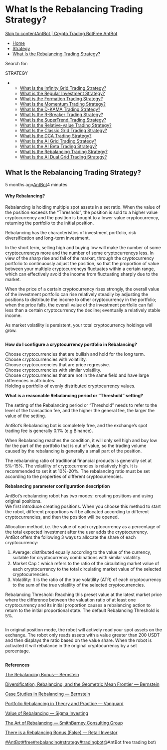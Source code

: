 # What Is the Rebalancing Trading Strategy?

[Skip to content](https://www.antrade.io/guide/docs/en/strategy\_rebalancing/#content)[AntBot | Crypto Trading Bot](https://www.antrade.io/guide/docs/en/)[Free AntBot](https://antrade.io/)

* [Home](https://www.antrade.io/guide/docs/en)
* [Strategy](https://www.antrade.io/guide/docs/en/en-strategies/)
* [What Is the Rebalancing Trading Strategy?](https://www.antrade.io/guide/docs/en/strategy\_rebalancing/)

Search for:

STRATEGY

*
  * [What Is the Infinity Grid Trading Strategy?](https://www.antrade.io/guide/docs/en/infinity\_grid/)
  * [What is the Regular Investment Strategy?](https://www.antrade.io/guide/docs/en/regular\_investment/)
  * [What is the Formation Trading Strategy?](https://www.antrade.io/guide/docs/en/strategy\_formation/)
  * [What Is the Momentum Trading Strategy?](https://www.antrade.io/guide/docs/en/strategy-momentum/)
  * [What Is the D-KAMA Trading Strategy?](https://www.antrade.io/guide/docs/en/strategy\_d-kama/)
  * [What Is the R-Breaker Trading Strategy?](https://www.antrade.io/guide/docs/en/strategy\_r-breaker/)
  * [What Is the SuperTrend Trading Strategy?](https://www.antrade.io/guide/docs/en/strategy\_supertrend/)
  * [What Is the Relative-value Trading Strategy?](https://www.antrade.io/guide/docs/en/strategy\_relative-value/)
  * [What Is the Classic Grid Trading Strategy?](https://www.antrade.io/guide/docs/en/strategy\_grid/)
  * [What Is the DCA Trading Strategy?](https://www.antrade.io/guide/docs/en/strategy\_dca/)
  * [What Is the AI Grid Trading Strategy?](https://www.antrade.io/guide/docs/en/en\_strategy\_grid\_ai/)
  * [What Is the AI Beta Trading Strategy?](https://www.antrade.io/guide/docs/en/strategy\_ai\_beta/)
  * [What Is the Rebalancing Trading Strategy?](https://www.antrade.io/guide/docs/en/strategy\_rebalancing/)
  * [What Is the AI Dual Grid Trading Strategy?](https://www.antrade.io/guide/docs/en/strategy\_dual\_grid/)

## What Is the Rebalancing Trading Strategy?

5 months ago[AntBot](https://www.antrade.io/guide/docs/en/author/antbot/)4 minutes

#### Why Rebalancing? <a href="#78c01n" id="78c01n"></a>

Rebalancing is holding multiple spot assets in a set ratio. When the value of the position exceeds the “Threshold”, the position is sold to a higher value cryptocurrency and the position is bought to a lower value cryptocurrency, returning the portfolio to the initial position.

Rebalancing has the characteristics of investment portfolio, risk diversification and long-term investment.

In the short term, selling high and buying low will make the number of some cryptocurrencys more and the number of some cryptocurrencys less. In view of the sharp rise and fall of the market, through the cryptocurrency portfolio to continuously adjust the position, so that the proportion of value between your multiple cryptocurrencys fluctuates within a certain range, which can effectively avoid the income from fluctuating sharply due to the market.

When the price of a certain cryptocurrency rises strongly, the overall value of the investment portfolio can rise relatively steadily by adjusting the positions to distribute the income to other cryptocurrency in the portfolio; when the price falls, the overall value of the investment portfolio can fall less than a certain cryptocurrency the decline; eventually a relatively stable income.

As market volatility is persistent, your total cryptocurrency holdings will grow.

<figure><img src="https://antrade.io/guide/docs/en/wp-content/uploads/2022/10/What-is-the-Rebalancing-Strategy-0001.png" alt=""><figcaption></figcaption></figure>

**How do I configure a cryptocurrency portfolio in Rebalancing?**

Choose cryptocurrencies that are bullish and hold for the long term.\
Choose cryptocurrencies with volatility.\
Choose cryptocurrencies that are price regressive.\
Choose cryptocurrencies with similar volatility.\
Choose cryptocurrencies that are not in the same field and have large differences in attributes.\
Holding a portfolio of evenly distributed cryptocurrency values.

**What is a reasonable Rebalancing period or “Threshold” setting?**

The setting of the Rebalancing period or “Threshold” needs to refer to the level of the transaction fee, and the higher the general fee, the larger the value of the setting.

AntBot’s Rebalancing bot is completely free, and the exchange’s spot trading fee is generally 0.1% (e.g Binance).

When Rebalancing reaches the condition, it will only sell high and buy low for the part of the portfolio that is out of value, so the trading volume caused by the rebalancing is generally a small part of the position.

The rebalancing ratio of traditional financial products is generally set at 5%-15%. The volatility of cryptocurrencies is relatively high. It is recommended to set it at 10%-20%. The rebalancing ratio must be set according to the properties of different cryptocurrencies.

**Rebalancing parameter configuration description**

AntBot’s rebalancing robot has two modes: creating positions and using original positions.\
We first introduce creating positions. When you choose this method to start the robot, different proportions will be allocated according to different cryptocurrencies, and then the position will be opened.

Allocation method, i.e. the value of each cryptocurrency as a percentage of the total expected investment after the user adds the cryptocurrency. AntBot offers the following 3 ways to allocate the share of each cryptocurrency:

1. Average: distributed equally according to the value of the currency, suitable for cryptocurrency combinations with similar volatility.
2. Market Cap：which refers to the ratio of the circulating market value of each cryptocurrency to the total circulating market value of the selected cryptocurrencies.
3. Volatility: It is the ratio of the true volatility (ATR) of each cryptocurrency to the sum of the true volatility of the selected cryptocurrencies.

Rebalancing Threshold: Reaching this preset value at the latest market price where the difference between the valuation ratio of at least one cryptocurrency and its initial proportion causes a rebalancing action to return to the initial proportional state. The default Rebalancing Threshold is 5%.

<figure><img src="https://antrade.io/guide/docs/en/wp-content/uploads/2022/10/What-is-the-Rebalancing-Strategy-0002.jpg" alt=""><figcaption></figcaption></figure>

In original position mode, the robot will actively read your spot assets on the exchange. The robot only reads assets with a value greater than 200 USDT and then displays the ratio based on the value share. When the robot is activated it will rebalance in the original cryptocurrency by a set percentage.

<figure><img src="https://antrade.io/guide/docs/en/wp-content/uploads/2022/10/What-is-the-Rebalancing-Strategy-0003.jpg" alt=""><figcaption></figcaption></figure>

**References**

[The Rebalancing Bonus— Bernstein](https://www.efficientfrontier.com/ef/996/rebal.htm)

[Diversification, Rebalancing, and the Geometric Mean Frontier — Bernstein](https://poseidon01.ssrn.com/delivery.php?ID=230074113006026025084070079088123026007073086004051025077104114087122066108077111067073126102023048093032025085064026007078125122011083025090094096028102090098028020031069075012078119\&EXT=pdf)

[Case Studies in Rebalancing — Bernstein](https://www.efficientfrontier.com/ef/100/rebal100.htm)

[Portfolio Rebalancing in Theory and Practice — Vanguard](https://personal.vanguard.com/pdf/flgprtp.pdf)

[Value of Rebalancing — Sigma Investing](https://www.sigmainvesting.com/advanced-investing-topics/value-of-rebalancing)

[The Art of Rebalancing — SmithBarney Consulting Group](https://www.retailinvestor.org/pdf/SmithBarney.pdf)

[There is a Rebalancing Bonus (False) — Retail Investor](https://www.retailinvestor.org/why.html#bonus)

[#AntBot](https://www.antrade.io/guide/docs/en/tag/antbot/)[#free](https://www.antrade.io/guide/docs/en/tag/free/)[#rebalancing](https://www.antrade.io/guide/docs/en/tag/rebalancing/)[#strategy](https://www.antrade.io/guide/docs/en/tag/strategy/)[#tradingbot](https://www.antrade.io/guide/docs/en/tag/tradingbot/)@AntBot free trading bot\

